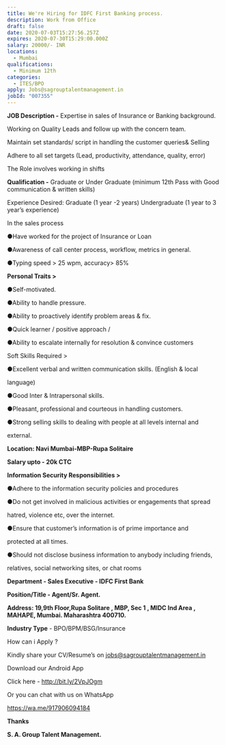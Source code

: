```yaml
---
title: We're Hiring for IDFC First Banking process.
description: Work from Office
draft: false
date: 2020-07-03T15:27:56.257Z
expires: 2020-07-30T15:29:00.000Z
salary: 20000/- INR
locations:
  - Mumbai
qualifications:
  - Minimum 12th
categories:
  - ITES/BPO
apply: Jobs@sagrouptalentmanagement.in
jobId: "007355"
---
```





**JOB Description -** Expertise in sales of Insurance or Banking background.

Working on Quality Leads and follow up with the concern team.

Maintain set standards/ script in handling the customer queries& Selling

Adhere to all set targets (Lead, productivity, attendance, quality, error)

The Role involves working in shifts

**Qualification -** Graduate or Under Graduate (minimum 12th Pass with Good communication & written skills)

Experience Desired: Graduate (1 year -2 years) Undergraduate (1 year to 3 year’s experience)

In the sales process

●Have worked for the project of Insurance or Loan

●Awareness of call center process, workflow, metrics in general.

●Typing speed > 25 wpm, accuracy> 85%



**Personal Traits >** 



●Self-motivated.

●Ability to handle pressure.

●Ability to proactively identify problem areas & fix.

●Quick learner / positive approach / 

●Ability to escalate internally for resolution & convince customers

Soft Skills Required > 



●Excellent verbal and written communication skills. (English & local

language) 

●Good Inter & Intrapersonal skills.

●Pleasant, professional and courteous in handling customers. 

●Strong selling skills to dealing with people at all levels internal and

external.



**Location: Navi Mumbai-MBP-Rupa Solitaire**



**Salary upto - 20k CTC**



**Information Security Responsibilities >** 



●Adhere to the information security policies and procedures 

●Do not get involved in malicious activities or engagements that spread

hatred, violence etc, over the internet.

●Ensure that customer’s information is of prime importance and

protected at all times.

●Should not disclose business information to anybody including friends,

relatives, social networking sites, or chat rooms



**Department - Sales Executive - IDFC First Bank**



**Position/Title - Agent/Sr. Agent.**



**Address: 19,9th Floor,Rupa Solitare , MBP, Sec 1 , MIDC Ind Area , MAHAPE, Mumbai. Maharashtra 400710.**



**Industry Type** - BPO/BPM/BSG/Insurance

How can i Apply ?

Kindly share your CV/Resume’s on [jobs@sagrouptalentmanagement.in](mailto:jobs@sagrouptalentmanagement.in)

Download our Android App

Click here - <http://bit.ly/2VpJOgm>

Or you can chat with us on WhatsApp

<https://wa.me/917906094184>

**Thanks**

**S. A. Group Talent Management.**